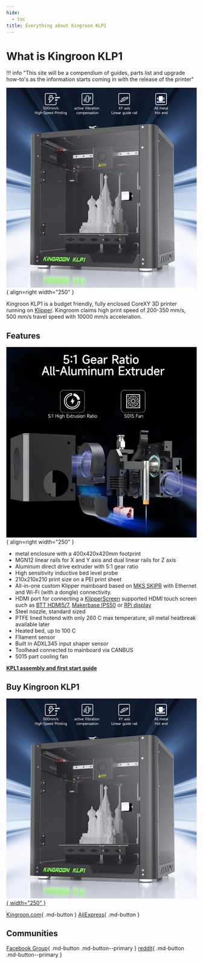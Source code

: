 ```yaml
---
hide:
  - toc
title: Everything about Kingroon KLP1
---
```


# What is Kingroon KLP1

!!! info "This site will be a compendium of guides, parts list and upgrade how-to's as the information starts coming in with the release of the printer"

![](/images/KingroonKLP1.webp){ align=right width="250" }

Kingroon KLP1 is a budget friendly, fully enclosed CoreXY 3D printer running on [Klipper](https://www.klipper3d.org/). Kingroom claims high print speed of 200-350 mm/s, 500 mm/s travel speed with 10000 mm/s acceleration.

## Features

![](/images/extruder.webp){ align=right width="250" }

- metal enclosure with a 400x420x420mm footprint 
- MGN12 linear rails for X and Y axis and dual linear rails for Z axis
- Aluminum direct drive extruder with 5:1 gear ratio
- High sensitivity inductive bed level probe
- 210x210x210 print size on a PEI print sheet 
- All-in-one custom Klipper mainboard based on [MKS SKIPR](https://www.aliexpress.com/item/1005004509354702.html?aff_fcid=166358c921274e8b927d0c0b45c149f6-1683324450389-05113-_DeCkcSN&tt=CPS_NORMAL&aff_fsk=_DeCkcSN&aff_platform=shareComponent-detail&sk=_DeCkcSN&aff_trace_key=166358c921274e8b927d0c0b45c149f6-1683324450389-05113-_DeCkcSN&terminal_id=165068c405fe431e83f4b86336c9e8c9&afSmartRedirect=y) with Ethernet and Wi-Fi (with a dongle) connectivity. 
- HDMI port for connecting a [KlipperScreen](https://klipperscreen.readthedocs.io/en/latest/) supported HDMI touch screen such as [BTT HDMI5/7](https://www.aliexpress.com/item/1005004670914369.html?aff_fcid=4006b0d889564e87a73f7e195f46077e-1683321888609-00393-_Defvcct&tt=CPS_NORMAL&aff_fsk=_Defvcct&aff_platform=shareComponent-detail&sk=_Defvcct&aff_trace_key=4006b0d889564e87a73f7e195f46077e-1683321888609-00393-_Defvcct&terminal_id=165068c405fe431e83f4b86336c9e8c9&afSmartRedirect=y), [Makerbase IPS50](https://www.aliexpress.com/item/1005005403283947.html?aff_fcid=ba0b52490e384cc4a715ceaf06b3267e-1683321844917-07709-_DDCmVaD&tt=CPS_NORMAL&aff_fsk=_DDCmVaD&aff_platform=shareComponent-detail&sk=_DDCmVaD&aff_trace_key=ba0b52490e384cc4a715ceaf06b3267e-1683321844917-07709-_DDCmVaD&terminal_id=165068c405fe431e83f4b86336c9e8c9&afSmartRedirect=y) or [RPi display](https://www.aliexpress.com/item/1005004785628915.html?aff_fcid=c7e3464c4bb9456a881924abca3bd95c-1683321943013-04400-_Dn01gDb&tt=CPS_NORMAL&aff_fsk=_Dn01gDb&aff_platform=shareComponent-detail&sk=_Dn01gDb&aff_trace_key=c7e3464c4bb9456a881924abca3bd95c-1683321943013-04400-_Dn01gDb&terminal_id=165068c405fe431e83f4b86336c9e8c9&afSmartRedirect=y)
- Steel nozzle, standard sized 
- PTFE lined hotend with only 260 C max temperature, all metal heatbreak available later
- Heated bed, up to 100 C
- FIlament sensor
- Built in ADXL345 input shaper sensor  
- Toolhead connected to mainboard via CANBUS
- 5015 part cooling fan

[**KPL1 assembly and first start guide**](https://kingroon.com/blogs/downloads/kingroon-klp1-3d-printer-assembly-guide)

## Buy Kingroon KLP1

[![](/images/klp1showcase.jpg){ width="250" }](/images/klp1showcase.jpg)


[Kingroon.com](https://gozbx.com/r/dIIWju3DmLsM){ .md-button }
[AliExpress](https://www.aliexpress.com/item/1005005524682769.html?aff_fcid=2346a7e2d2924a688a6bc3f352599141-1683321467862-09053-_DeEl0u1&tt=CPS_NORMAL&aff_fsk=_DeEl0u1&aff_platform=shareComponent-detail&sk=_DeEl0u1&aff_trace_key=2346a7e2d2924a688a6bc3f352599141-1683321467862-09053-_DeEl0u1&terminal_id=165068c405fe431e83f4b86336c9e8c9&afSmartRedirect=y){ .md-button }

## Communities

[Facebook Group](https://www.facebook.com/groups/kingroon3d/){ .md-button .md-button--primary }
[reddit](https://www.reddit.com/r/kingroon3d){ .md-button .md-button--primary }

